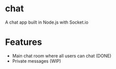 # chat
A chat app built in Node.js with Socket.io

# Features
- Main chat room where all users can chat (DONE)
- Private messages (WIP)
